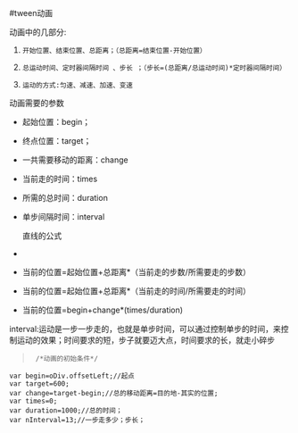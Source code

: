 #tween动画

   动画中的几部分:

1.     开始位置、结束位置、总距离；（总距离=结束位置-开始位置）
1.     总运动时间、定时器间隔时间 、步长 ；（步长=(总距离/总运动时间)*定时器间隔时间）
1.     运动的方式:匀速、减速、加速、变速


动画需要的参数

- 起始位置：begin；
- 终点位置：target；
- 一共需要移动的距离：change
- 当前走的时间：times
- 所需的总时间：duration
- 单步间隔时间：interval

    直线的公式
- 
- 当前的位置=起始位置+总距离*（当前走的步数/所需要走的步数）
- 当前的位置=起始位置+总距离*（当前走的时间/所需要走的时间）
- 当前的位置=begin+change*(times/duration)

interval:运动是一步一步走的，也就是单步时间，可以通过控制单步的时间，来控制运动的效果；时间要求的短，步子就要迈大点，时间要求的长，就走小碎步


>      /*动画的初始条件*/
    var begin=oDiv.offsetLeft;//起点
	var target=600;
    var change=target-begin;//总的移动距离=目的地-其实的位置;
    var times=0;
    var duration=1000;//总的时间；
    var nInterval=13;//一步走多少；步长；
